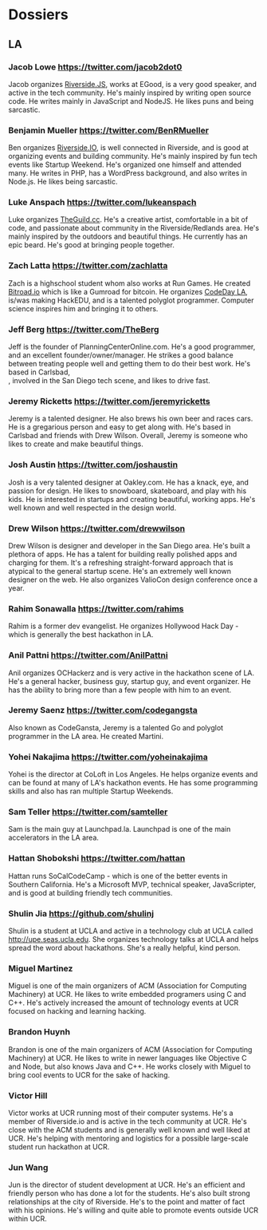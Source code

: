 # Dossiers

## LA

### Jacob Lowe <https://twitter.com/jacob2dot0> 

Jacob organizes [Riverside.JS](http://meetup.com/riversidejs), works at EGood, 
is a very good speaker, and active in the tech community. He's mainly inspired 
by writing open source code. He writes mainly in JavaScript and NodeJS. He likes
puns and being sarcastic.

### Benjamin Mueller  <https://twitter.com/BenRMueller>

Ben organizes [Riverside.IO](http://riverside.io), is well connected in Riverside,
and is good at organizing events and building community. He's mainly inspired
by fun tech events like Startup Weekend. He's organized one himself and attended
many. He writes in PHP, has a WordPress background, and also writes in Node.js.
He likes being sarcastic. 

###  Luke Anspach <https://twitter.com/lukeanspach>

Luke organizes [TheGuild.cc](http://theguild.cc). He's a creative artist, 
comfortable in a bit of code, and passionate about community in the 
Riverside/Redlands area. He's mainly inspired by the outdoors and beautiful things. 
He currently has an epic beard. He's good at bringing people together.

### Zach Latta <https://twitter.com/zachlatta>

Zach is a highschool student whom also works at Run Games. He created
[Bitroad.io](http://bitroad.io) which is like a Gumroad for bitcoin. He organizes 
[CodeDay LA](http://la.codeday.org), is/was making HackEDU, and is a talented polyglot 
programmer. Computer science inspires him and bringing it to others. 

### Jeff Berg <https://twitter.com/TheBerg>

Jeff is the founder of PlanningCenterOnline.com. He's a good programmer, and 
an excellent founder/owner/manager. He strikes a good balance between treating
people well and getting them to do their best work. He's based in Carlsbad,  
, involved in the San Diego tech scene, and likes to drive fast.

### Jeremy Ricketts <https://twitter.com/jeremyricketts>

Jeremy is a talented designer. He also brews his own beer and races cars.
He is a gregarious person and easy to get along with. He's based in Carlsbad and 
friends with Drew Wilson. Overall, Jeremy is someone who likes to create and make 
beautiful things.

### Josh Austin <https://twitter.com/joshaustin>

Josh is a very talented designer at Oakley.com. He has a knack, eye, and passion
for design. He likes to snowboard, skateboard, and play with his kids. He is 
interested in startups and creating beautiful, working apps. He's well known and
well respected in the design world.

### Drew Wilson <https://twitter.com/drewwilson>

Drew Wilson is designer and developer in the San Diego area. He's built a 
plethora of apps. He has a talent for building really polished apps and charging
for them. It's a refreshing straight-forward approach that is atypical to the 
general startup scene. He's an extremely well known designer on the web. He also
organizes ValioCon design conference once a year.

### Rahim Sonawalla <https://twitter.com/rahims>

Rahim is a former dev evangelist. He organizes Hollywood Hack Day - which is
generally the best hackathon in LA. 

### Anil Pattni <https://twitter.com/AnilPattni>

Anil organizes OCHackerz and is very active in the hackathon scene of LA. He's
a general hacker, business guy, startup guy, and event organizer. He has the
ability to bring more than a few people with him to an event.

### Jeremy Saenz <https://twitter.com/codegangsta>

Also known as CodeGansta, Jeremy is a talented Go and polyglot programmer in the
LA area. He created Martini.

### Yohei Nakajima <https://twitter.com/yoheinakajima>

Yohei is the director at CoLoft in Los Angeles. He helps organize events and 
can be found at many of LA's hackathon events. He has some programming skills and
also has ran multiple Startup Weekends.

### Sam Teller <https://twitter.com/samteller>

Sam is the main guy at Launchpad.la. Launchpad is one of the main accelerators in 
the LA area. 

### Hattan Shobokshi <https://twitter.com/hattan>

Hattan runs SoCalCodeCamp - which is one of the better events in Southern
California. He's a Microsoft MVP, technical speaker, JavaScripter, and is good at
building friendly tech communities.

### Shulin Jia <https://github.com/shulinj>

Shulin is a student at UCLA and active in a technology club at UCLA called
<http://upe.seas.ucla.edu>. She organizes technology talks at UCLA and helps
spread the word about hackathons. She's a really helpful, kind person.

### Miguel Martinez <ucr email>

Miguel is one of the main organizers of ACM (Association for Computing Machinery)
at UCR. He likes to write embedded programers using C and C++. He's actively
increased the amount of technology events at UCR focused on hacking and learning
hacking.

### Brandon Huynh <ucr email>

Brandon is one of the main organizers of ACM (Association for Computing Machinery)
at UCR. He likes to write in newer languages like Objective C and Node, but also
knows Java and C++. He works closely with Miguel to bring cool events to UCR 
for the sake of hacking. 

### Victor Hill <ucr email>

Victor works at UCR running most of their computer systems. He's a member of
Riverside.io and is active in the tech community at UCR. He's close with the ACM
students and is generally well known and well liked at UCR. He's helping with 
mentoring and logistics for a possible large-scale student run hackathon at UCR.

### Jun Wang <ucr email> 

Jun is the director of student development at UCR. He's an efficient and friendly
person who has done a lot for the students. He's also built strong relationships
at the city of Riverside. He's to the point and matter of fact with his opinions.
He's willing and quite able to promote events outside UCR within UCR.



